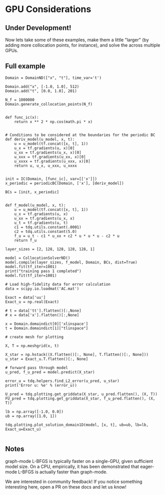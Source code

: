 
# GPU Considerations
## Under Development!

Now lets take some of these examples, make them a little "larger" (by adding more collocation points, for instance), and solve the 
across multiple GPUs. 

## Full example 

```{code} python
Domain = DomainND(["x", "t"], time_var='t')

Domain.add("x", [-1.0, 1.0], 512)
Domain.add("t", [0.0, 1.0], 201)

N_f = 1000000
Domain.generate_collocation_points(N_f)


def func_ic(x):
    return x ** 2 * np.cos(math.pi * x)


# Conditions to be considered at the boundaries for the periodic BC
def deriv_model(u_model, x, t):
    u = u_model(tf.concat([x, t], 1))
    u_x = tf.gradients(u, x)[0]
    u_xx = tf.gradients(u_x, x)[0]
    u_xxx = tf.gradients(u_xx, x)[0]
    u_xxxx = tf.gradients(u_xxx, x)[0]
    return u, u_x, u_xxx, u_xxxx


init = IC(Domain, [func_ic], var=[['x']])
x_periodic = periodicBC(Domain, ['x'], [deriv_model])

BCs = [init, x_periodic]


def f_model(u_model, x, t):
    u = u_model(tf.concat([x, t], 1))
    u_x = tf.gradients(u, x)
    u_xx = tf.gradients(u_x, x)
    u_t = tf.gradients(u, t)
    c1 = tdq.utils.constant(.0001)
    c2 = tdq.utils.constant(5.0)
    f_u = u_t - c1 * u_xx + c2 * u * u * u - c2 * u
    return f_u

layer_sizes = [2, 128, 128, 128, 128, 1]

model = CollocationSolverND()
model.compile(layer_sizes, f_model, Domain, BCs, dist=True)
model.fit(tf_iter=1001)
print("training pass 1 completed")
model.fit(tf_iter=1001)

# Load high-fidelity data for error calculation
data = scipy.io.loadmat('AC.mat')

Exact = data['uu']
Exact_u = np.real(Exact)

# t = data['tt'].flatten()[:,None]
# x = data['x'].flatten()[:,None]

x = Domain.domaindict[0]['xlinspace']
t = Domain.domaindict[1]["tlinspace"]

# create mesh for plotting

X, T = np.meshgrid(x, t)

X_star = np.hstack((X.flatten()[:, None], T.flatten()[:, None]))
u_star = Exact_u.T.flatten()[:, None]

# forward pass through model
u_pred, f_u_pred = model.predict(X_star)

error_u = tdq.helpers.find_L2_error(u_pred, u_star)
print('Error u: %e' % (error_u))

U_pred = tdq.plotting.get_griddata(X_star, u_pred.flatten(), (X, T))
FU_pred = tdq.plotting.get_griddata(X_star, f_u_pred.flatten(), (X, T))

lb = np.array([-1.0, 0.0])
ub = np.array([1.0, 1])

tdq.plotting.plot_solution_domain1D(model, [x, t], ub=ub, lb=lb, Exact_u=Exact_u)


```


## Notes
graph-mode L-BFGS is typically faster on a single-GPU, given sufficient model size. On a CPU, empirically,
it has been demonstrated that eager-mode L-BFGS is actually faster than graph-mode.

We are interested in
 community feedback! If you notice something interesting here, open a PR on these docs and let us know!

